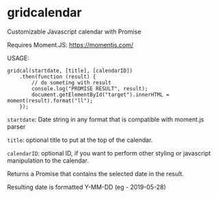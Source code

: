 # gridcalendar
Customizable Javascript calendar with Promise

Requires Moment.JS: https://momentjs.com/


USAGE:
```
gridcal(startdate, [title], [calendarID])
	.then(function (result) {
		// do someting with result
		console.log("PROMISE RESULT", result);
		document.getElementById("target").innerHTML = moment(result).format("ll");
	});
```

`startdate`: Date string in any format that is compatible with moment.js parser

`title`: optional title to put at the top of the calendar.

`calendarID`: optional ID, if you want to perform other styling or javascript manipulation to the calendar.


Returns a Promise that contains the selected date in the result.

Resulting date is formatted Y-MM-DD (eg - 2019-05-28)
